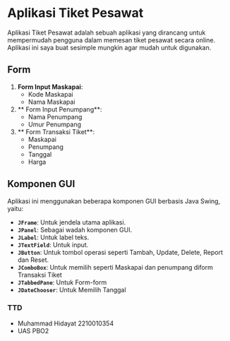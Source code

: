 # Aplikasi Tiket Pesawat

Aplikasi Tiket Pesawat adalah sebuah aplikasi yang dirancang untuk mempermudah pengguna dalam memesan tiket pesawat secara online. Aplikasi ini saya buat sesimple mungkin agar mudah untuk digunakan.

## Form

1. **Form Input Maskapai**: 
   - Kode Maskapai
   - Nama Maskapai
2. ** Form Input Penumpang**:
   - Nama Penumpang
   - Umur Penumpang
3. ** Form Transaksi Tiket**:
   - Maskapai
   - Penumpang
   - Tanggal
   - Harga

## Komponen GUI

Aplikasi ini menggunakan beberapa komponen GUI berbasis Java Swing, yaitu:
- **`JFrame`**: Untuk jendela utama aplikasi.
- **`JPanel`**: Sebagai wadah komponen GUI.
- **`JLabel`**: Untuk label teks.
- **`JTextField`**: Untuk input.
- **`JButton`**: Untuk tombol operasi seperti Tambah, Update, Delete, Report dan Reset.
- **`JComboBox`**: Untuk memilih seperti Maskapai dan penumpang diform Transaksi Tiket
- **`JTabbedPane`**: Untuk Form-form
- **`JDateChooser`**: Untuk Memilih Tanggal

### TTD

- Muhammad Hidayat 2210010354
- UAS PBO2
